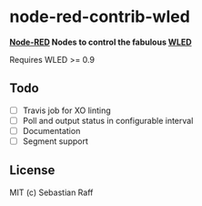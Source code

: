 # node-red-contrib-wled

__[Node-RED](https://nodered.org/) Nodes to control the fabulous [WLED](https://github.com/Aircoookie/WLED)__

Requires WLED >= 0.9


## Todo

* [ ] Travis job for XO linting
* [ ] Poll and output status in configurable interval
* [ ] Documentation
* [ ] Segment support

## License

MIT (c) Sebastian Raff